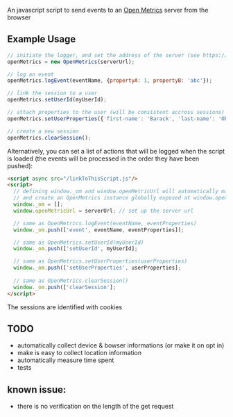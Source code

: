 An javascript script to send events to an [Open Metrics](https://github.com/gsabran/open-metrics) server from the browser

## Example Usage

```js
// initiate the logger, and set the address of the server (see https://github.com/gsabran/open-metrics to set up the server)
openMetrics = new OpenMetrics(serverUrl);

// log an event
openMetrics.logEvent(eventName, {propertyA: 1, propertyB: 'abc'});

// link the session to a user
openMetrics.setUserId(myUserId);

// attach properties to the user (will be consistent accross sessions)
openMetrics.setUserProperties({'first-name': 'Barack', 'last-name': 'Obama'});

// create a new session
openMetrics.clearSession();
```

Alternatively, you can set a list of actions that will be logged when the script is loaded (the events will be processed in the order they have been pushed):

```html
<script async src="/linkToThisScript.js"/>
<script>
  // defining window._om and window.openMetricUrl will automatically make the logging to start when the script is loaded
  // and create an OpenMetrics instance globally exposed at window.openMetrics
  window._om = [];
  window.openMetricUrl = serverUrl; // set up the server url

  // same as OpenMetrics.logEvent(eventName, eventProperties)
  window._om.push(['event', eventName, eventProperties]); 

  // same as OpenMetrics.setUserId(myUserId)
  window._om.push(['setUserId', myUserId];

  // same as OpenMetrics.setUserProperties(userProperties)
  window._om.push(['setUserProperties', userProperties]; 
  
  // same as OpenMetrics.clearSession()
  window._om.push(['clearSession'];
</script>
```

The sessions are identified with cookies

## TODO
- automatically collect device & bowser informations (or make it on opt in)
- make is easy to collect location information
- automatically measure time spent
- tests

## known issue:
- there is no verification on the length of the get request
